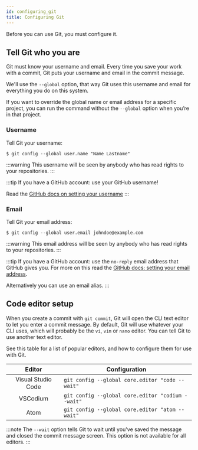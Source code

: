 ```yaml
---
id: configuring_git
title: Configuring Git
---
```


Before you can use Git, you must configure it.

## Tell Git who you are

Git must know your username and email.
Every time you save your work with a commit, Git puts your username and email in the commit message.

We'll use the `--global` option, that way Git uses this username and email for everything you do on this system.

If you want to override the global name or email address for a specific project, you can run the command without the `--global` option when you’re in that project.

### Username

Tell Git your username:

```git
$ git config --global user.name "Name Lastname"
```

:::warning
This username will be seen by anybody who has read rights to your repositories.
:::

:::tip
If you have a GitHub account: use your GitHub username!

Read the [GitHub docs on setting your username](https://docs.github.com/en/github/using-git/setting-your-username-in-git)
:::


### Email

Tell Git your email address:

```git
$ git config --global user.email johndoe@example.com
```

:::warning
This email address will be seen by anybody who has read rights to your repositories.
:::

:::tip
If you have a GitHub account: use the `no-reply` email address that GitHub gives you.
For more on this read the [GitHub docs: setting your email address](https://docs.github.com/en/github/setting-up-and-managing-your-github-user-account/setting-your-commit-email-address).

Alternatively you can use an email alias.
:::

## Code editor setup

When you create a commit with `git commit`, Git will open the CLI text editor to let you enter a commit message.
By default, Git will use whatever your CLI uses, which will probably be the `vi`, `vim` or `nano` editor.
You can tell Git to use another text editor.

See this table for a list of popular editors, and how to configure them for use with Git.

| Editor | Configuration |
| :---: | --- |
| Visual Studio Code | `git config --global core.editor "code --wait"`|
| VSCodium | `git config --global core.editor "codium --wait"` |
| Atom | `git config --global core.editor "atom --wait"` |

:::note
The `--wait` option tells Git to wait until you've saved the message and closed the commit message screen.
This option is not available for all editors.
:::
